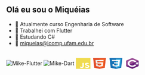 ## Olá eu sou o Miquéias

- 🔭 Atualmente curso Engenharia de Software
- 💼 Trabalhei com Flutter
- 🌱 Estudando C#
- 📩 miqueias@icomp.ufam.edu.br

 <div style="display: inline_block"><br>
   <img align="center" height="30" width="40" src= <img align="center" alt="Mike-Flutter" height="30" width="40" src="https://raw.githubusercontent.com/devicons/devicon/master/icons/javascript/javascript-plain.svg">
  <img align="center" alt="Mike-Dart" height="30" width="40" src= <img align="center" height="30" width="40" src="https://cdn.jsdelivr.net/gh/devicons/devicon@latest/devicon.min.css">
   <img align="center" alt="Mike-Js" height="30" width="40" src="https://raw.githubusercontent.com/devicons/devicon/master/icons/javascript/javascript-plain.svg">
   <img align="center" alt="Mike-HTML" height="30" width="40" src="https://raw.githubusercontent.com/devicons/devicon/master/icons/html5/html5-original.svg">
   <img align="center" alt="Mike-CSS" height="30" width="40" src="https://raw.githubusercontent.com/devicons/devicon/master/icons/css3/css3-original.svg">
   <img align="center" alt="Mike-Csharp" height="30" width="40" src="https://raw.githubusercontent.com/devicons/devicon/master/icons/csharp/csharp-original.svg">
 </div>



